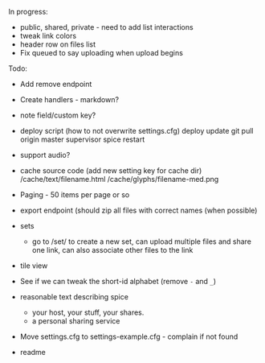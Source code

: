 In progress:
* public, shared, private - need to add list interactions
* tweak link colors
* header row on files list
* Fix queued to say uploading when upload begins

Todo:
* Add remove endpoint
* Create handlers - markdown?
* note field/custom key?

* deploy script (how to not overwrite settings.cfg)
  deploy update
  git pull origin master
  supervisor spice restart

* support audio?
* cache source code (add new setting key for cache dir)
  /cache/text/filename.html
  /cache/glyphs/filename-med.png
* Paging - 50 items per page or so

* export endpoint (should zip all files with correct names
  (when possible)

* sets
  - go to /set/ to create a new set, can upload multiple files and share
    one link, can also associate other files to the link

* tile view

* See if we can tweak the short-id alphabet (remove `-` and `_`)

* reasonable text describing spice
  - your host, your stuff, your shares.
  - a personal sharing service

* Move settings.cfg to settings-example.cfg - complain if not found
* readme
